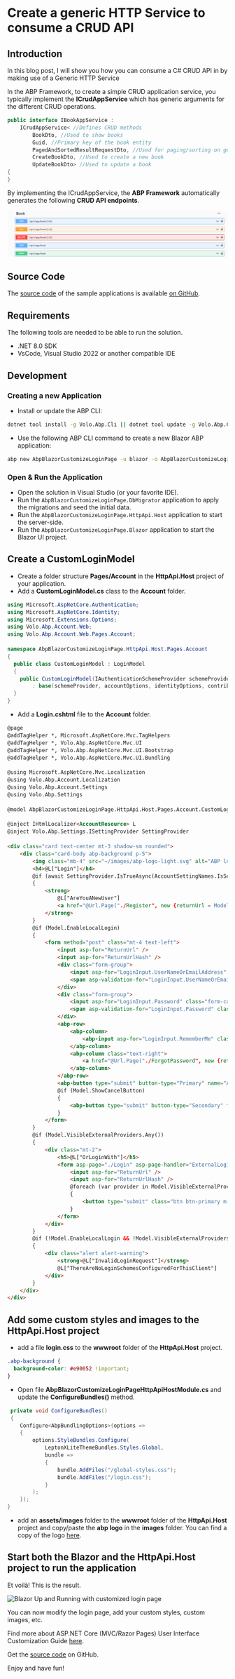 # Create a generic HTTP Service to consume a CRUD API

## Introduction

In this blog post, I will show you how you can consume a C# CRUD API in by making use of a Generic HTTP Service

In the ABP Framework, to create a simple CRUD application service, you typically implement the **ICrudAppService** which has generic arguments for the different CRUD operations.

```csharp
public interface IBookAppService : 
    ICrudAppService< //Defines CRUD methods
        BookDto, //Used to show books
        Guid, //Primary key of the book entity
        PagedAndSortedResultRequestDto, //Used for paging/sorting on getting a list of books
        CreateBookDto, //Used to create a new book
        UpdateBookDto> //Used to update a book
{
}
```

By implementing the ICrudAppService, the **ABP Framework** automatically generates the following **CRUD API endpoints**.

![Swagger endpoints BookAppService](../images/swagger_bookappservice.png)

## Source Code

The [source code](https://github.com/bartvanhoey/AbpOpenIddictRepo) of the sample applications is available [on GitHub](https://github.com/bartvanhoey/AbpOpenIddictRepo).

## Requirements

The following tools are needed to be able to run the solution.

- .NET 8.0 SDK
- VsCode, Visual Studio 2022 or another compatible IDE



## Development

### Creating a new Application

- Install or update the ABP CLI:

```bash
dotnet tool install -g Volo.Abp.Cli || dotnet tool update -g Volo.Abp.Cli
```

- Use the following ABP CLI command to create a new Blazor ABP application:

```bash
abp new AbpBlazorCustomizeLoginPage -u blazor -o AbpBlazorCustomizeLoginPage
```

### Open & Run the Application

- Open the solution in Visual Studio (or your favorite IDE).
- Run the `AbpBlazorCustomizeLoginPage.DbMigrator` application to apply the migrations and seed the initial data.
- Run the `AbpBlazorCustomizeLoginPage.HttpApi.Host` application to start the server-side.
- Run the `AbpBlazorCustomizeLoginPage.Blazor` application to start the Blazor UI project.

## Create a CustomLoginModel

- Create a folder structure **Pages/Account** in the **HttpApi.Host** project of your application.
- Add a **CustomLoginModel.cs** class to the **Account** folder.

```csharp
using Microsoft.AspNetCore.Authentication;
using Microsoft.AspNetCore.Identity;
using Microsoft.Extensions.Options;
using Volo.Abp.Account.Web;
using Volo.Abp.Account.Web.Pages.Account;

namespace AbpBlazorCustomizeLoginPage.HttpApi.Host.Pages.Account
{
  public class CustomLoginModel : LoginModel
  {
    public CustomLoginModel(IAuthenticationSchemeProvider schemeProvider, IOptions<AbpAccountOptions> accountOptions, IOptions<IdentityOptions> identityOptions, IdentityDynamicClaimsPrincipalContributorCache contributorCache)
        : base(schemeProvider, accountOptions, identityOptions, contributorCache) { }
  }
}
```

- Add a **Login.cshtml** file to the **Account** folder.

```html
@page
@addTagHelper *, Microsoft.AspNetCore.Mvc.TagHelpers
@addTagHelper *, Volo.Abp.AspNetCore.Mvc.UI
@addTagHelper *, Volo.Abp.AspNetCore.Mvc.UI.Bootstrap
@addTagHelper *, Volo.Abp.AspNetCore.Mvc.UI.Bundling

@using Microsoft.AspNetCore.Mvc.Localization
@using Volo.Abp.Account.Localization
@using Volo.Abp.Account.Settings
@using Volo.Abp.Settings

@model AbpBlazorCustomizeLoginPage.HttpApi.Host.Pages.Account.CustomLoginModel

@inject IHtmlLocalizer<AccountResource> L
@inject Volo.Abp.Settings.ISettingProvider SettingProvider

<div class="card text-center mt-3 shadow-sm rounded">
    <div class="card-body abp-background p-5">
        <img class="mb-4" src="~/images/abp-logo-light.svg" alt="ABP logo" width="115" height="55">
        <h4>@L["Login"]</h4>
        @if (await SettingProvider.IsTrueAsync(AccountSettingNames.IsSelfRegistrationEnabled))
        {
            <strong>
                @L["AreYouANewUser"]
                <a href="@Url.Page("./Register", new {returnUrl = Model.ReturnUrl, returnUrlHash = Model.ReturnUrlHash})" class="text-decoration-none">@L["Register"]</a>
            </strong>
        }
        @if (Model.EnableLocalLogin)
        {
            <form method="post" class="mt-4 text-left">
                <input asp-for="ReturnUrl" />
                <input asp-for="ReturnUrlHash" />
                <div class="form-group">
                    <input asp-for="LoginInput.UserNameOrEmailAddress" class="form-control" placeholder="Username" />
                    <span asp-validation-for="LoginInput.UserNameOrEmailAddress" class="text-danger"></span>
                </div>
                <div class="form-group">
                    <input asp-for="LoginInput.Password" class="form-control" placeholder="Password"/>
                    <span asp-validation-for="LoginInput.Password" class="text-danger"></span>
                </div>
                <abp-row>
                    <abp-column>
                        <abp-input asp-for="LoginInput.RememberMe" class="mb-4" />
                    </abp-column>
                    <abp-column class="text-right">
                        <a href="@Url.Page("./ForgotPassword", new {returnUrl = Model.ReturnUrl, returnUrlHash = Model.ReturnUrlHash})">@L["ForgotPassword"]</a>
                    </abp-column>
                </abp-row>
                <abp-button type="submit" button-type="Primary" name="Action" value="Login" class="btn-block btn-lg mt-3">@L["Login"]</abp-button>
                @if (Model.ShowCancelButton)
                {
                    <abp-button type="submit" button-type="Secondary" formnovalidate="formnovalidate" name="Action" value="Cancel" class="btn-block btn-lg mt-3">@L["Cancel"]</abp-button>
                }
            </form>
        }
        @if (Model.VisibleExternalProviders.Any())
        {
            <div class="mt-2">
                <h5>@L["OrLoginWith"]</h5>
                <form asp-page="./Login" asp-page-handler="ExternalLogin" asp-route-returnUrl="@Model.ReturnUrl" asp-route-returnUrlHash="@Model.ReturnUrlHash" method="post">
                    <input asp-for="ReturnUrl" />
                    <input asp-for="ReturnUrlHash" />
                    @foreach (var provider in Model.VisibleExternalProviders)
                    {
                        <button type="submit" class="btn btn-primary m-1" name="provider" value="@provider.AuthenticationScheme" title="@L["GivenTenantIsNotAvailable", provider.DisplayName]">@provider.DisplayName</button>
                    }
                </form>
            </div>
        }
        @if (!Model.EnableLocalLogin && !Model.VisibleExternalProviders.Any())
        {
            <div class="alert alert-warning">
                <strong>@L["InvalidLoginRequest"]</strong>
                @L["ThereAreNoLoginSchemesConfiguredForThisClient"]
            </div>
        }
    </div>
</div>
```

## Add some custom styles and images to the HttpApi.Host project

- add a file **login.css** to the **wwwroot** folder of the **HttpApi.Host** project.

```css
.abp-background {
  background-color: #e90052 !important;
}
```

- Open file **AbpBlazorCustomizeLoginPageHttpApiHostModule.cs** and update the **ConfigureBundles()** method.

```csharp
 private void ConfigureBundles()
 {
    Configure<AbpBundlingOptions>(options =>
    {
        options.StyleBundles.Configure(
            LeptonXLiteThemeBundles.Styles.Global,
            bundle =>
            {
                bundle.AddFiles("/global-styles.css");
                bundle.AddFiles("/login.css");
            }
        );
    });
}
```

- add an **assets/images** folder to the **wwwroot** folder of the **HttpApi.Host** project and copy/paste the **abp logo** in the **images** folder. You can find a copy of the logo [here](https://github.com/bartvanhoey/AbpOpenIddictRepo/blob/main/src/AbpBlazorCustomizeLoginPage.HttpApi.Host/wwwroot/images/abp-logo-light.svg).

## Start both the Blazor and the HttpApi.Host project to run the application

Et voilà! This is the result.

![Blazor Up and Running with customized login page](images/loginpage.jpg)

You can now modify the login page, add your custom styles, custom images, etc.

Find more about ASP.NET Core (MVC/Razor Pages) User Interface Customization Guide [here](https://docs.abp.io/en/abp/4.1/UI/AspNetCore/Customization-User-Interface).

Get the [source code](https://github.com/bartvanhoey/AbpOpenIddictRepo) on GitHub.

Enjoy and have fun!
